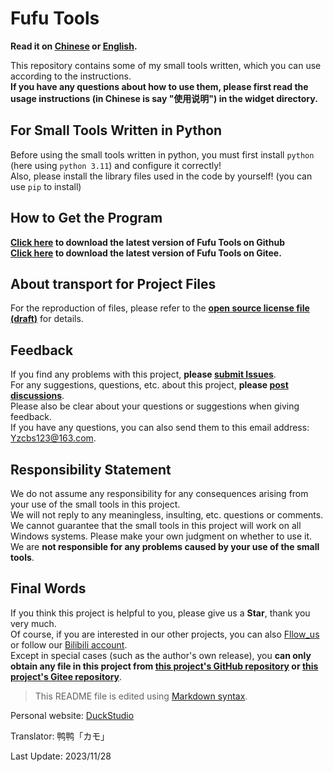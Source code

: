 # Fufu Tools

**Read it on [Chinese](https://github.com/DuckDuckStudio/Fufu_Tools/blob/main/README.md) or [English](https://github.com/DuckDuckStudio/Fufu_Tools/blob/main/README-EN(UK).md).**

This repository contains some of my small tools written, which you can use according to the instructions.<br>
**If you have any questions about how to use them, please first read the usage instructions (in Chinese is say "使用说明") in the widget directory.**<br>

## For Small Tools Written in Python

Before using the small tools written in python, you must first install `python` (here using `python 3.11`) and configure it correctly!<br>
Also, please install the library files used in the code by yourself! (you can use `pip` to install)<br>

## How to Get the Program

**[Click here](https://github.com/DuckDuckStudio/Fufu_Tools/releases) to download the latest version of Fufu Tools on Github**<br>
**[Click here](https://gitee.com/duckstudio/fufu-tools/releases/) to download the latest version of Fufu Tools on Gitee.**<br>

## About transport for Project Files

For the reproduction of files, please refer to the **[open source license file (draft)](https://github.com/DuckDuckStudio/Fufu_Tools/blob/main/LICENSE)** for details.

## Feedback

If you find any problems with this project, **please [submit Issues](https://github.com/DuckDuckStudio/Fufu_Tools/issues)**.<br>
For any suggestions, questions, etc. about this project, **please [post discussions](https://github.com/DuckDuckStudio/Fufu_Tools/discussions)**.<br>
Please also be clear about your questions or suggestions when giving feedback.<br>
If you have any questions, you can also send them to this email address:<br>
<Yzcbs123@163.com>.<br>

## Responsibility Statement

We do not assume any responsibility for any consequences arising from your use of the small tools in this project.<br>
We will not reply to any meaningless, insulting, etc. questions or comments.<br>
We cannot guarantee that the small tools in this project will work on all Windows systems. Please make your own judgment on whether to use it. We are **not responsible for any problems caused by your use of the small tools**.<br>

## Final Words

If you think this project is helpful to you, please give us a **Star**, thank you very much.<br>
Of course, if you are interested in our other projects, you can also [Fllow_us](https://github.com/DuckDuckStudio/) or follow our [Bilibili account](https://space.bilibili.com/2054654702).<br>
Except in special cases (such as the author's own release), you **can only obtain any file in this project from [this project's GitHub repository](https://github.com/DuckDuckStudio/Fufu_Tools/) or [this project's Gitee repository](https://gitee.com/duckstudio/fufu-tools/)**.<br>
> This README file is edited using [Markdown syntax](https://markdown.com.cn/basic-syntax/).

Personal website: [DuckStudio](https://duckduckstudio.github.io/yazicbs.github.io/)<br>

Translator: 鸭鸭「カモ」<br>

Last Update: 2023/11/28<br>
